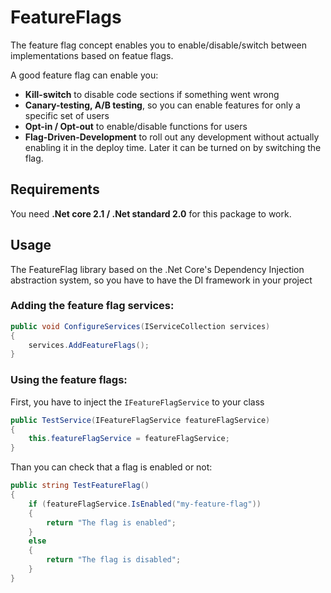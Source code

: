 # FeatureFlags

The feature flag concept enables you to enable/disable/switch between implementations based on featue flags.

A good feature flag can enable you:
- **Kill-switch** to disable code sections if something went wrong
- **Canary-testing, A/B testing**, so you can enable features for only a specific set of users
- **Opt-in / Opt-out** to enable/disable functions for users
- **Flag-Driven-Development** to roll out any development without actually enabling it in the deploy time. Later it can be turned on by switching the flag.

## Requirements

You need **.Net core 2.1 / .Net standard 2.0** for this package to work.

## Usage

The FeatureFlag library based on the .Net Core's Dependency Injection abstraction system, so you have to have the DI framework in your project

### Adding the feature flag services:

```csharp
public void ConfigureServices(IServiceCollection services)
{
    services.AddFeatureFlags();
}
```

### Using the feature flags:

First, you have to inject the `IFeatureFlagService` to your class

```csharp
public TestService(IFeatureFlagService featureFlagService)
{
	this.featureFlagService = featureFlagService;
}
```

Than you can check that a flag is enabled or not:

```csharp
public string TestFeatureFlag()
{
    if (featureFlagService.IsEnabled("my-feature-flag"))
    {
        return "The flag is enabled";
    }
    else
    {
        return "The flag is disabled";
    }
}
```